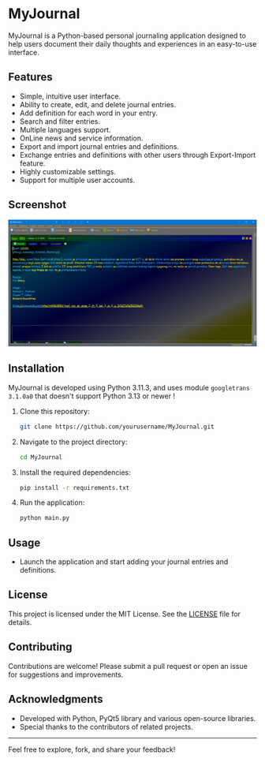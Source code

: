 # MyJournal

MyJournal is a Python-based personal journaling application designed to help users document their daily thoughts and experiences in an easy-to-use interface.

## Features
- Simple, intuitive user interface.
- Ability to create, edit, and delete journal entries.
- Add definition for each word in your entry.
- Search and filter entries.
- Multiple languages support.
- OnLine news and service information.
- Export and import journal entries and definitions.
- Exchange entries and definitions with other users through Export-Import feature.
- Highly customizable settings.
- Support for multiple user accounts.


## Screenshot
![MyJournal Screenshot](screenshot.jpg)

## Installation
MyJournal is developed using Python 3.11.3, and uses module `googletrans 3.1.0a0` that doesn't support Python 3.13 or newer !

1. Clone this repository:
   ```bash
   git clone https://github.com/yourusername/MyJournal.git
   ```
2. Navigate to the project directory:
   ```bash
   cd MyJournal
   ```
3. Install the required dependencies:
   ```bash
   pip install -r requirements.txt
   ```
4. Run the application:
   ```bash
   python main.py
   ```

## Usage
- Launch the application and start adding your journal entries and definitions.

## License
This project is licensed under the MIT License. See the [LICENSE](LICENSE) file for details.

## Contributing
Contributions are welcome! Please submit a pull request or open an issue for suggestions and improvements.

## Acknowledgments
- Developed with Python, PyQt5 library and various open-source libraries.
- Special thanks to the contributors of related projects.

---
Feel free to explore, fork, and share your feedback!
